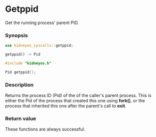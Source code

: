 # Getppid
Get the running process' parent PID.

### Synopsis

```rs
use kidneyos_syscalls::getppid;

getppid() -> Pid
```

```c
#include "kidneyos.h"

Pid getppid();
```

### Description
Returns the process ID (Pid) of the of the caller's parent process. 
This is either the Pid of the process that created this one using **fork()**, or the process that inherited this one after the parent's call to **exit**.

### Return value
These functions are always successful.
